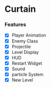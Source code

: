 # Curtain

### Features
- [x] Player Animation
- [x] Enemy Class
- [x] Projectile
- [x] Level Display
- [x] HUD
- [x] Restart Widget
- [x] Sound
- [x] particle System
- [x] New Level
